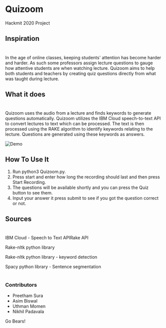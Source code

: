 # Quizoom
Hackmit 2020 Project

## Inspiration
#
In the age of online classes, keeping students' attention has become harder and harder. As such some professors assign lecture questions to gauge how attentive students are when watching lecture. Quizoom aims to help both students and teachers by creating quiz questions directly from what was taught during lecture. 

## What it does
#
Quizoom uses the audio from a lecture and finds keywords to generate questions automatically. Quizoom utilizes the IBM Cloud speech-to-text API to convert lectures to text which can be processed. The text is then processed using the RAKE algorithm to identify keywords relating to the lecture. Questions are generated using these keywords as answers. 

![Demo](Demo.gif)

## How To Use It
<ol> 
<li>Run python3 Quizoom.py. </li>
<li>Press start and enter how long the recording should last and then press Start Recording.</li>
<li>The questions will be available shortly and you can press the Quiz button to see them. </li>
<li>Input your answer it press submit to see if you got the question correct or not.</li>
</ol>

## Sources
#
IBM Cloud - Speech to Text APIRake API

Rake-nltk python library

Rake-nltk python library - keyword detection

Spacy python library - Sentence segmentation

#
### Contributors
<ul>
<li>Preetham Sura</li>
<li>Asim Biswal</li>
<li>Uthman Momen</li>
<li>Nikhil Padavala</li>
</ul>

Go Bears!